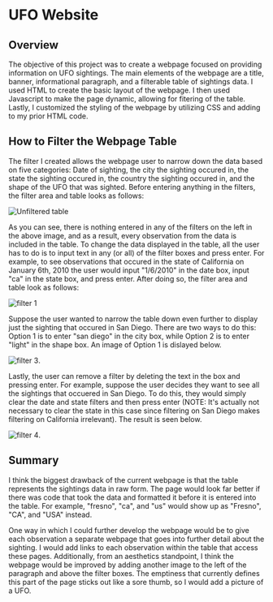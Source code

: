 # UFO Website 

## Overview
The objective of this project was to create a webpage focused on providing information on UFO sightings. The main elements of the webpage are a title, banner, informational paragraph, and a filterable table of sightings data. I used HTML to create the basic layout of the webpage. I then used Javascript to make the page dynamic, allowing for fitering of the table. Lastly, I customized the styling of the webpage by utilizing CSS and adding to my prior HTML code.

## How to Filter the Webpage Table

The filter I created allows the webpage user to narrow down the data based on five categories: Date of sighting, the city the sighting occured in, the state the sighting occured in, the country the sighting occured in, and the shape of the UFO that was sighted. Before entering anything in the filters, the filter area and table looks as follows:

![Unfiltered table](https://user-images.githubusercontent.com/95651156/158865915-527c6ea2-f0a2-4c50-ad5d-94e3245fbac6.png)

As you can see, there is nothing entered in any of the filters on the left in the above image, and as a result, every observation from the data is included in the table. To change the data displayed in the table, all the user has to do is to input text in any (or all) of the filter boxes and press enter. For example, to see observations that occured in the state of California on January 6th, 2010 the user would input "1/6/2010" in the date box, input "ca" in the state box, and press enter. After doing so, the filter area and table look as follows:


![filter 1](https://user-images.githubusercontent.com/95651156/158867627-2a9922d5-6b5c-4544-9796-4a1a1228a955.png)

Suppose the user wanted to narrow the table down even further to display just the sighting that occured in San Diego. There are two ways to do this: Option 1 is to enter "san diego" in the city box, while Option 2 is to enter "light" in the shape box. An image of Option 1 is dislayed below.

![filter 3](https://user-images.githubusercontent.com/95651156/158869059-fb5927a7-eddb-456b-a6c8-61aa93b5e143.png).

Lastly, the user can remove a filter by deleting the text in the box and pressing enter. For example, suppose the user decides they want to see all the sightings that occuered in San Diego. To do this, they would simply clear the date and state filters and then press enter (NOTE: It's actually not necessary to clear the state in this case since filtering on San Diego makes filtering on California irrelevant). The result is seen below.

![filter 4](https://user-images.githubusercontent.com/95651156/158870391-311247ce-826b-4423-b752-46f400d6324e.png).

## Summary
I think the biggest drawback of the current webpage is that the table represents the sightings data in raw form. The page would look far better if there was code that took the data and formatted it before it is entered into the table. For example, "fresno", "ca", and "us" would show up as "Fresno", "CA", and "USA" instead.

One way in which I could further develop the webpage would be to give each observation a separate webpage that goes into further detail about the sighting. I would add links to each observation within the table that access these pages. Additionally, from an aesthetics standpoint, I think the webpage would be improved by adding another image to the left of the paragraph and above the filter boxes. The emptiness that currently defines this part of the page sticks out like a sore thumb, so I would add a picture of a UFO.
